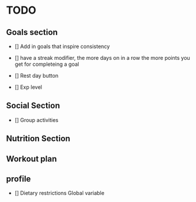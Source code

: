 # TODO

## Goals section
- [] Add in goals that inspire consistency
- [] have a streak modifier, the more days on in a row the more points you get for completeing a goal
- [] Rest day button 

- [] Exp level





## Social Section
- [] Group activities


## Nutrition Section 


## Workout plan

## profile 
- [] Dietary restrictions Global variable

